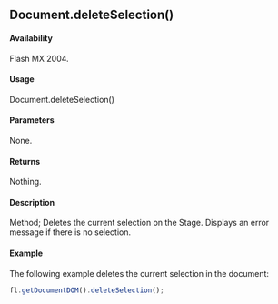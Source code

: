 ## Document.deleteSelection()

#### Availability

Flash MX 2004.

#### Usage

Document.deleteSelection()

#### Parameters

None.

#### Returns

Nothing.

#### Description

Method; Deletes the current selection on the Stage. Displays an error message if there is no selection.

#### Example

The following example deletes the current selection in the document:

```javascript
fl.getDocumentDOM().deleteSelection();
```
